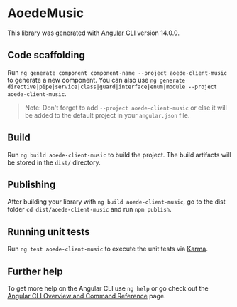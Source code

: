 # AoedeMusic

This library was generated with [Angular CLI](https://github.com/angular/angular-cli) version 14.0.0.

## Code scaffolding

Run `ng generate component component-name --project aoede-client-music` to generate a new component. You can also use `ng generate directive|pipe|service|class|guard|interface|enum|module --project aoede-client-music`.
> Note: Don't forget to add `--project aoede-client-music` or else it will be added to the default project in your `angular.json` file. 

## Build

Run `ng build aoede-client-music` to build the project. The build artifacts will be stored in the `dist/` directory.

## Publishing

After building your library with `ng build aoede-client-music`, go to the dist folder `cd dist/aoede-client-music` and run `npm publish`.

## Running unit tests

Run `ng test aoede-client-music` to execute the unit tests via [Karma](https://karma-runner.github.io).

## Further help

To get more help on the Angular CLI use `ng help` or go check out the [Angular CLI Overview and Command Reference](https://angular.io/cli) page.
